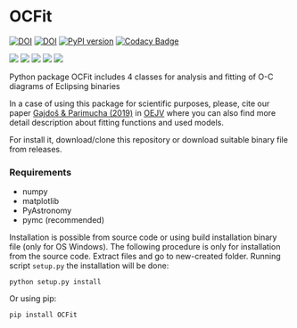 # OCFit
[![DOI](https://zenodo.org/badge/DOI/10.5281/zenodo.2547766.svg)](https://doi.org/10.5281/zenodo.2547766)
[![DOI](https://img.shields.io/badge/ascl-1901.002-blue.svg?colorB=262255)](http://ascl.net/1901.002)
[![PyPI version](https://img.shields.io/pypi/v/ocfit.svg?colorB=green&style=flat)](https://pypi.org/project/OCFit/)
[![Codacy Badge](https://api.codacy.com/project/badge/Grade/43bfcc1eb43940b0b5125ea7b494d12a)](https://www.codacy.com/app/pavolgaj/OCFit?utm_source=github.com&amp;utm_medium=referral&amp;utm_content=pavolgaj/OCFit&amp;utm_campaign=Badge_Grade)

![](https://img.shields.io/github/languages/top/pavolgaj/ocfit.svg?style=flat)
![](https://img.shields.io/github/downloads/pavolgaj/ocfit/total.svg?label=GitHub&nbsp;downloads&style=flat)
![](https://img.shields.io/pypi/dm/ocfit.svg?label=PyPI&nbsp;downloads&style=flat)
![](https://img.shields.io/github/issues/pavolgaj/ocfit.svg?style=flat)
![](https://img.shields.io/github/issues-closed/pavolgaj/ocfit.svg?style=flat)


Python package OCFit includes 4 classes for analysis and fitting of O-C diagrams of Eclipsing binaries

In a case of using this package for scientific purposes, please, cite our paper [Gajdoš &
Parimucha (2019)](https://ui.adsabs.harvard.edu/abs/2019OEJV..197...71G/abstract) in [OEJV](http://var.astro.cz/oejv/issues/oejv0197.pdf) where you can also find more detail description about fitting functions
and used models.

For install it, download/clone this repository or download suitable binary file from releases.

### Requirements
* numpy
* matplotlib
* PyAstronomy
* pymc (recommended)

Installation is possible from source code or using build installation binary file (only for OS
Windows). The following procedure is only for installation from the source code. Extract
files and go to new-created folder. Running script ``setup.py`` the installation will be done:

``python setup.py install``

Or using pip:

``pip install OCFit``
